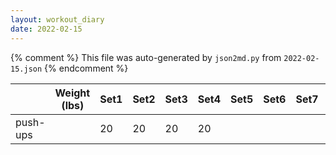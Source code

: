 ```yaml
---
layout: workout_diary
date: 2022-02-15
---
```


{% comment %}
    This file was auto-generated by `json2md.py` from `2022-02-15.json`
{% endcomment %}

|  | Weight (lbs) | Set1 | Set2 | Set3 | Set4 | Set5 | Set6 | Set7 | Set8 | Set9 | Set10 | Set11 | Set12 |
|--|--------------|------|------|------|------|------|------|------|------|------|-------|-------|-------|
| push-ups |  | 20 | 20 | 20 | 20 |  |  |  |  |  |  |  |  |
